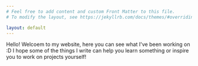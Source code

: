 ```yaml
---
# Feel free to add content and custom Front Matter to this file.
# To modify the layout, see https://jekyllrb.com/docs/themes/#overriding-theme-defaults

layout: default
---
```


Hello! Welcoem to my website, here you can see what I've been working on :D
I hope some of the things I write can help you learn something or inspire you to work on projects yourself!
